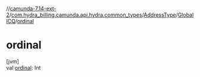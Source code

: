 //[camunda-7.14-ext-2](../../../../index.md)/[com.hydra_billing.camunda.api.hydra.common_types](../../index.md)/[AddressType](../index.md)/[GlobalICQ](index.md)/[ordinal](ordinal.md)

# ordinal

[jvm]\
val [ordinal](ordinal.md): Int
